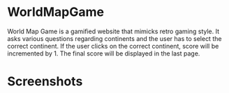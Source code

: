 # WorldMapGame

World Map Game is a gamified website that mimicks retro gaming style. It asks various questions regarding continents and the user has to select the correct continent.
If the user clicks on the correct continent, score will be incremented by 1.
The final score will be displayed in the last page.

# Screenshots

